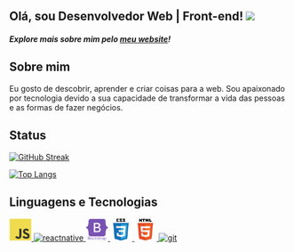 ## Olá, sou Desenvolvedor Web | Front-end! <img src="https://raw.githubusercontent.com/MartinHeinz/MartinHeinz/master/wave.gif" height="21">

<h4><i>Explore mais sobre mim pelo <a href="https://carlosrenan.com/">meu website</a>!</i></h4>

## Sobre mim
Eu gosto de descobrir, aprender e criar coisas para a web. Sou apaixonado por tecnologia devido a sua capacidade de transformar a vida das pessoas e as formas de fazer negócios.

## Status
    
[![GitHub Streak](http://github-readme-streak-stats.herokuapp.com?user=1CarlosRenan&theme=nightowl&hide_border=true&date_format=j%20M%5B%20Y%5D&background=0D1117)](https://git.io/streak-stats)

    
[![Top Langs](https://github-readme-stats.vercel.app/api/top-langs/?username=1CarlosRenan&langs_count=8&theme=nightowl&hide_border=true&bg_color=0D1117)](https://github.com/1CarlosRenan/github-readme-stats)

</span>

## Linguagens e Tecnologias
<p align="left"> 
<a href="https://developer.mozilla.org/en-US/docs/Web/JavaScript" target="_blank" rel="noreferrer"> 
    <img src="https://raw.githubusercontent.com/devicons/devicon/master/icons/javascript/javascript-original.svg" alt="javascript" width="40" height="40"/> 
  </a> 
  <a href="https://reactnative.dev/" target="_blank" rel="noreferrer"> 
    <img src="https://reactnative.dev/img/header_logo.svg" alt="reactnative" width="40" height="40"/> 
  </a> 
  <a href="https://getbootstrap.com" target="_blank" rel="noreferrer"> 
  <img src="https://raw.githubusercontent.com/devicons/devicon/master/icons/bootstrap/bootstrap-plain-wordmark.svg" alt="bootstrap" width="40" height="40"/> 
  </a> 
  <a href="https://www.w3schools.com/css/" target="_blank" rel="noreferrer"> 
    <img src="https://raw.githubusercontent.com/devicons/devicon/master/icons/css3/css3-original-wordmark.svg" alt="css3" width="40" height="40"/> 
  </a>
  <a href="https://www.w3.org/html/" target="_blank" rel="noreferrer"> 
    <img src="https://raw.githubusercontent.com/devicons/devicon/master/icons/html5/html5-original-wordmark.svg" alt="html5" width="40" height="40"/> 
    </a>
  <a href="https://git-scm.com/" target="_blank" rel="noreferrer"> 
    <img src="https://www.vectorlogo.zone/logos/git-scm/git-scm-icon.svg" alt="git" width="40" height="40"/> 
  </a>
</p>
